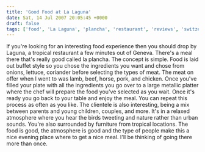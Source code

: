 ```yaml
---
title: 'Good Food at La Laguna'
date: Sat, 14 Jul 2007 20:05:45 +0000
draft: false
tags: ['food', 'La Laguna', 'plancha', 'restaurant', 'reviews', 'switzerland']
---
```


If you're looking for an interesting food experience then you should drop by Laguna, a tropical restaurant a few minutes out of Geneva. There's a meal there that's really good called la plancha. The concept is simple. Food is laid out buffet style so you chose the ingredients you want and chose from onions, lettuce, coriander before selecting the types of meat. The meat on offer when I went to was lamb, beef, horse, pork, and chicken. Once you've filled your plate with all the ingredients you go over to a large metallic platter where the chef will prepare the food you've selected as you wait. Once it's ready you go back to your table and enjoy the meal. You can repeat this process as often as you like. The clientele is also interesting, being a mix between parents and young children, couples, and more. It's in a relaxed atmosphere where you hear the birds tweeting and nature rather than urban sounds. You're also surrounded by furniture from tropical locations. The food is good, the atmosphere is good and the type of people make this a nice evening place where to get a nice meal. I'll be thinking of going there more than once.